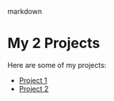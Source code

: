 markdown
# My 2 Projects
Here are some of my projects:
- [Project 1](project1.md)
- [Project 2](project2.md)
